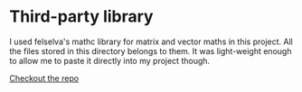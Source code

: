 # Third-party library

I used felselva's mathc library for matrix and vector maths in this project. All the files stored in this directory belongs to them. It was light-weight enough to allow me to paste it directly into my project though.

[Checkout the repo](https://github.com/felselva/mathc)